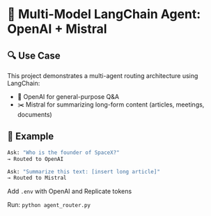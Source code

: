 # 🔄 Multi-Model LangChain Agent: OpenAI + Mistral

## 🔍 Use Case

This project demonstrates a multi-agent routing architecture using LangChain:

- 🧠 OpenAI for general-purpose Q&A
- ✂️ Mistral for summarizing long-form content (articles, meetings, documents)

## 🧪 Example

```bash
Ask: "Who is the founder of SpaceX?"
→ Routed to OpenAI

Ask: "Summarize this text: [insert long article]"
→ Routed to Mistral
```

Add `.env` with OpenAI and Replicate tokens

Run: `python agent_router.py`
